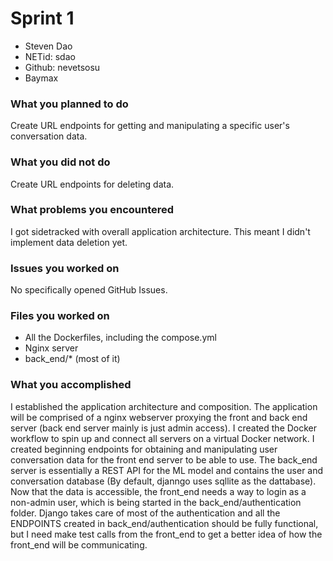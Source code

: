 # Sprint 1
- Steven Dao
- NETid: sdao
- Github: nevetsosu
- Baymax

### What you planned to do
Create URL endpoints for getting and manipulating a specific user's conversation data.

### What you did not do
Create URL endpoints for deleting data. 

### What problems you encountered
I got sidetracked with overall application architecture. This meant I didn't implement data deletion yet.

### Issues you worked on
No specifically opened GitHub Issues.

### Files you worked on
- All the Dockerfiles, including the compose.yml
- Nginx server
- back_end/* (most of it)

### What you accomplished
I established the application architecture and composition. The application will be comprised of a nginx webserver proxying the front and back end server (back end server mainly is just admin access). I created the Docker workflow to spin up and connect all servers on a virtual Docker network. I created beginning endpoints for obtaining and manipulating user conversation data for the front end server to be able to use. The back_end server is essentially a REST API for the ML model and contains the user and conversation database (By default, djanngo uses sqllite as the dattabase). Now that the data is accessible, the front_end needs a way to login as a non-admin user, which is being started in the back_end/authentication folder. Django takes care of most of the authentication and all the ENDPOINTS created in back_end/authentication should be fully functional, but I need make test calls from the front_end to get a better idea of how the front_end will be communicating. 